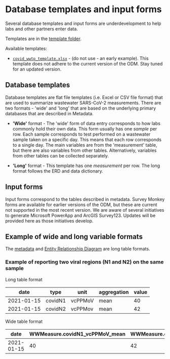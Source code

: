 # Database templates and input forms

Several database templates and input forms are underdevelopment to help labs and other partners enter data.

Templates are in the [template folder](template).

Available templates:

-   [`covid_wwtp_template.xlsx`](template/covid_wwtp_template.xlsx) - (do not use - an early example). This template does not adhere to the current version of the ODM. Stay tuned for an updated version.

## Database templates

Database templates are flat file templates (i.e. Excel or CSV file format) that are used to summarize wastewater SARS-CoV-2 measurements. There are two formats - 'wide' and 'long' that are based on the underlying primary databases that are described in Metadata.

-   **'Wide'** format - The 'wide' form of data entry corresponds to how labs commonly hold their own data. This form usually has one *sample* per row. Each sample corresponds to test performed on a wastewater sample taken on a specific day. This means that each row corresponds to a single day. The main variables are from the 'measurement' table, but there are also variables from other tables. Alternatively, variables from other tables can be collected separately.

-   **'Long'** format - This template has one *measurement* per row. The long format follows the ERD and data dictionary.

## Input forms

Input forms correspond to the tables described in metadata. Survey Monkey forms are available for earlier versions of the ODM, but these are current not supported in the most recent version. We are aware of several initiatives to generate Microsoft PowerApp and ArcGIS Survey123. Updates will be provided here as those initiatives develop.

## Example of wide and long variable formats

The [metadata](metadata.md) and [Entity Relationship Diagram](../blob/dev/metadata.md#entity-relationship-diagram-) are long table formats. 

### Example of reporting two viral regions (N1 and N2) on the same sample

Long table format

|date      |type|unit|aggregation|value|
|----------|--------|----|-----------|-----|
|2021-01-15|covidN1 |vcPPMoV  |mean       |40   |
|2021-01-15|covidN2 |vcPPMov  |mean       |42   |

Wide table format

|date      |WWMeasure.covidN1_vcPPMoV_mean|WWMeasure.covidN2_vcPPMoV_mean|
|----------|------------------------------|------------------------------|
|2021-01-15|40                            |42                            |
